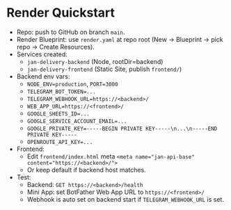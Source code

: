 # Render Quickstart

- Repo: push to GitHub on branch `main`.
- Render Blueprint: use `render.yaml` at repo root (New → Blueprint → pick repo → Create Resources).
- Services created:
  - `jan-delivery-backend` (Node, rootDir=backend)
  - `jan-delivery-frontend` (Static Site, publish `frontend/`)
- Backend env vars:
  - `NODE_ENV=production`, `PORT=3000`
  - `TELEGRAM_BOT_TOKEN=...`
  - `TELEGRAM_WEBHOOK_URL=https://<backend>/`
  - `WEB_APP_URL=https://<frontend>/`
  - `GOOGLE_SHEETS_ID=...`
  - `GOOGLE_SERVICE_ACCOUNT_EMAIL=...`
  - `GOOGLE_PRIVATE_KEY=-----BEGIN PRIVATE KEY-----\n...\n-----END PRIVATE KEY-----`
  - `OPENROUTE_API_KEY=...`
- Frontend:
  - Edit `frontend/index.html` meta `<meta name="jan-api-base" content="https://<backend>/">`
  - Or keep default if backend host matches.
- Test:
  - Backend: `GET https://<backend>/health`
  - Mini App: set BotFather Web App URL to `https://<frontend>/`
  - Webhook is auto set on backend start if `TELEGRAM_WEBHOOK_URL` is set.
